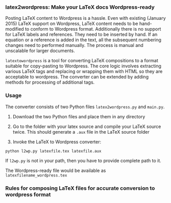 ### latex2wordpress: Make your LaTeX docs Wordpress-ready

Posting LaTeX content to Wordpress is a hassle. Even with existing (January 2015) LaTeX support on Wordpress, 
LaTeX content needs to be hand-modified to conform to Wordpress format. Additionally
there is no support for LaTeX labels and references. They need to be inserted by hand. 
If an equation or a reference is added in the text, all the subsequent numbering changes need to performed
manually. The process is manual and unscalable for larger documents. 

```latextowordpress``` is a tool for converting LaTeX compositions to a format suitable for copy-pasting to Wordpress. 
The core logic involves extracting various LaTeX tags and replacing or wrapping them with HTML so they are acceptable to 
wordpress. The converter can be extended by adding methods for processing of additional tags. 

### Usage
The converter consists of two Python files ```latex2wordpress.py``` and ```main.py```. 

 1. Download the two Python files and place them in any directory

 2. Go to the folder with your latex source and compile your LaTeX source twice. This should 
 generate a ```.aux``` file in the LaTeX source folder
 
 3. Invoke the LaTeX to Wordpress converter:

 ```python l2wp.py latexfile.tex latexfile.aux```

 If `l2wp.py` is not in your path, then you have to provide complete path to it. 

The Wordpress-ready file would be available as ```latexfilename_wordpress.tex``` 


### Rules for composing LaTeX files for accurate conversion to wordpress format


<!--Custom LaTeX to Wordpress converters <a href="https://lucatrevisan.wordpress.com/latex-to-wordpress/">exist</a>. 
These are applicable to mathematical publishing and nicely deals with -->
